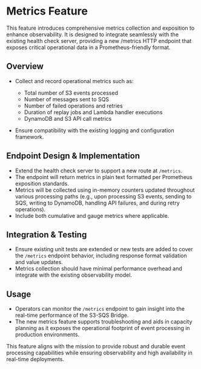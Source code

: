 # Metrics Feature

This feature introduces comprehensive metrics collection and exposition to enhance observability. It is designed to integrate seamlessly with the existing health check server, providing a new /metrics HTTP endpoint that exposes critical operational data in a Prometheus-friendly format.

## Overview

- Collect and record operational metrics such as:
  - Total number of S3 events processed
  - Number of messages sent to SQS
  - Number of failed operations and retries
  - Duration of replay jobs and Lambda handler executions
  - DynamoDB and S3 API call metrics

- Ensure compatibility with the existing logging and configuration framework.

## Endpoint Design & Implementation

- Extend the health check server to support a new route at `/metrics`.
- The endpoint will return metrics in plain text formatted per Prometheus exposition standards.
- Metrics will be collected using in-memory counters updated throughout various processing paths (e.g., upon processing S3 events, sending to SQS, writing to DynamoDB, handling API failures, and during retry operations).
- Include both cumulative and gauge metrics where applicable.

## Integration & Testing

- Ensure existing unit tests are extended or new tests are added to cover the `/metrics` endpoint behavior, including response format validation and value updates.
- Metrics collection should have minimal performance overhead and integrate with the existing observability model.

## Usage

- Operators can monitor the `/metrics` endpoint to gain insight into the real-time performance of the S3-SQS Bridge.
- The new metrics feature supports troubleshooting and aids in capacity planning as it exposes the operational footprint of event processing in production environments.

This feature aligns with the mission to provide robust and durable event processing capabilities while ensuring observability and high availability in real-time deployments.